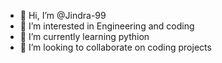 - 👋 Hi, I’m @Jindra-99
- 👀 I’m interested in Engineering and coding
- 🌱 I’m currently learning pythion 
- 💞️ I’m looking to collaborate on coding projects 

<!---
Jindra-99/Jindra-99 is a ✨ special ✨ repository because its `README.md` (this file) appears on your GitHub profile.
You can click the Preview link to take a look at your changes.
--->
